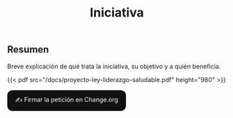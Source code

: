 ﻿---
title: "Iniciativa"
url: "/iniciativa/"
summary: "Documento completo del proyecto"
draft: false
ShowToc: true
---

## Resumen
Breve explicación de qué trata la iniciativa, su objetivo y a quién beneficia.

{{< pdf src="/docs/proyecto-ley-liderazgo-saludable.pdf" height="980" >}}

<p style="margin:16px 0">
  <a href="https://www.change.org/p/TU-ENLACE" target="_blank" rel="noopener"
     style="display:inline-block;padding:12px 18px;border-radius:12px;background:#111;color:#fff;text-decoration:none">
    ✍️ Firmar la petición en Change.org
  </a>
</p>
